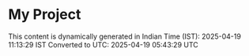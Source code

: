 # My Project

This content is dynamically generated in Indian Time (IST): 2025-04-19 11:13:29 IST
Converted to UTC: 2025-04-19 05:43:29 UTC
